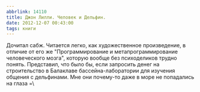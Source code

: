 ```yaml
---
abbrlink: 14110
title: Джон Лилли. Человек и Дельфин.
date: 2012-12-07 00:43:00
tags: книги
---
```


Дочитал сабж. Читается легко, как художественное произведение, в отличие от его же "Программирование и метапрограммирование человеческого мозга", которую вообще без психоделиков трудно понять. Представил, что было бы, если запросить денег на строительство в Балаклаве бассейна-лаборатории для изучения общения с дельфинами. Мне они почему-то даже в море не попадались на глаза =\